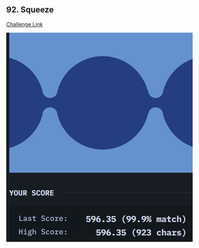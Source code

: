 ## 92. Squeeze  
[Challenge Link](https://cssbattle.dev/play/92)  

![Question](../../images/92.png)